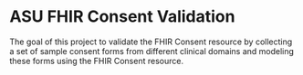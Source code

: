 # ASU FHIR Consent Validation

The goal of this project to validate the FHIR Consent resource by collecting a set of sample consent forms from different clinical domains and modeling these forms using the FHIR Consent resource.
